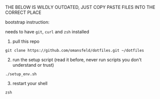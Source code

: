 THE BELOW IS WILDLY OUTDATED, JUST COPY PASTE FILES INTO THE CORRECT PLACE

bootstrap instruction:

needs to have `git`, `curl` and `zsh` installed

1. pull this repo
```
git clone https://github.com/omansfeld/dotfiles.git ~/dotfiles
```
2. run the setup script (read it before, never run scripts you don't understand or trust)
```
./setup_env.sh
```
3. restart your shell
```
zsh
```
